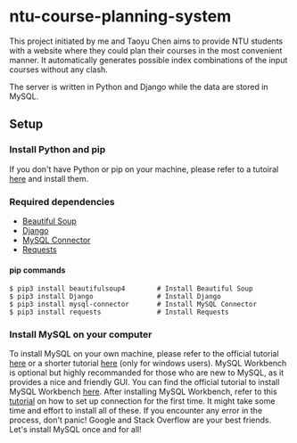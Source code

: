 # ntu-course-planning-system
This project initiated by me and Taoyu Chen aims to provide NTU students with a website where they could plan their courses in the most convenient manner. It automatically generates possible index combinations of the input courses without any clash.

The server is written in Python and Django while the data are stored in MySQL.
## Setup
### Install Python and pip
If you don't have Python or pip on your machine, please refer to a tutoiral [here](https://github.com/jarrettyeo/NTUOSS-PythonPipInstallation) and install them.
### Required dependencies
- [Beautiful Soup](https://www.crummy.com/software/BeautifulSoup/bs4/doc/)
- [Django](https://www.djangoproject.com)
- [MySQL Connector](https://dev.mysql.com/doc/connector-python/en/)
- [Requests](http://docs.python-requests.org/en/master/)
#### pip commands
```
$ pip3 install beautifulsoup4        # Install Beautiful Soup
$ pip3 install Django                # Install Django
$ pip3 install mysql-connector       # Install MySQL Connector
$ pip3 install requests              # Install Requests
```
### Install MySQL on your computer
To install MySQL on your own machine, please refer to the official tutorial [here](https://dev.mysql.com/doc/mysql-getting-started/en/) or a shorter tutorial [here](http://www.mysqltutorial.org/install-mysql/) (only for windows users). 
MySQL Workbench is optional but highly recommanded for those who are new to MySQL, as it provides a nice and friendly GUI. You can find the official tutorial to install MySQL Workbench [here](https://dev.mysql.com/doc/workbench/en/wb-installing.html). After installing MySQL Workbench, refer to this [tutorial](http://www.mysqltutorial.org/how-to-load-sample-database-into-mysql-database-server.aspx) on how to set up connection for the first time. 
It might take some time and effort to install all of these. If you encounter any error in the process, don't panic! Google and Stack Overflow are your best friends. Let's install MySQL once and for all!

